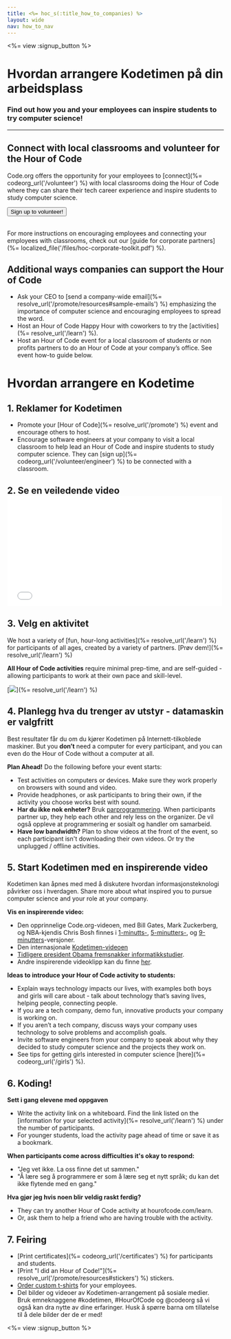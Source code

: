 ```yaml
---
title: <%= hoc_s(:title_how_to_companies) %>
layout: wide
nav: how_to_nav
---
```

<%= view :signup_button %>

# Hvordan arrangere Kodetimen på din arbeidsplass

### Find out how you and your employees can inspire students to try computer science!

* * *

## Connect with local classrooms and volunteer for the Hour of Code

Code.org offers the opportunity for your employees to [connect](%= codeorg_url('/volunteer') %) with local classrooms doing the Hour of Code where they can share their tech career experience and inspire students to study computer science.

<button>Sign up to volunteer!</button> <br /> <br /></p> 

For more instructions on encouraging employees and connecting your employees with classrooms, check out our [guide for corporate partners](%= localized_file('/files/hoc-corporate-toolkit.pdf') %).

## Additional ways companies can support the Hour of Code

- Ask your CEO to [send a company-wide email](%= resolve_url('/promote/resources#sample-emails') %) emphasizing the importance of computer science and encouraging employees to spread the word.
- Host an Hour of Code Happy Hour with coworkers to try the [activities](%= resolve_url('/learn') %).
- Host an Hour of Code event for a local classroom of students or non profits partners to do an Hour of Code at your company’s office. See event how-to guide below.

# Hvordan arrangere en Kodetime

## 1. Reklamer for Kodetimen

- Promote your [Hour of Code](%= resolve_url('/promote') %) event and encourage others to host.
- Encourage software engineers at your company to visit a local classroom to help lead an Hour of Code and inspire students to study computer science. They can [sign up](%= codeorg_url('/volunteer/engineer') %) to be connected with a classroom.

## 2. Se en veiledende video <iframe width="500" height="255" src="//www.youtube.com/embed/SrnvvWDm73k" frameborder="0" allowfullscreen mark="crwd-mark"></iframe> 

## 3. Velg en aktivitet

We host a variety of [fun, hour-long activities](%= resolve_url('/learn') %) for participants of all ages, created by a variety of partners. [Prøv dem!](%= resolve_url('/learn') %)

**All Hour of Code activities** require minimal prep-time, and are self-guided - allowing participants to work at their own pace and skill-level.

[![](/images/fit-700/tutorials.png)](%= resolve_url('/learn') %)

## 4. Planlegg hva du trenger av utstyr - datamaskin er valgfritt

Best resultater får du om du kjører Kodetimen på Internett-tilkoblede maskiner. But you **don’t** need a computer for every participant, and you can even do the Hour of Code without a computer at all.

**Plan Ahead!** Do the following before your event starts:

- Test activities on computers or devices. Make sure they work properly on browsers with sound and video.
- Provide headphones, or ask participants to bring their own, if the activity you choose works best with sound.
- **Har du ikke nok enheter?** Bruk [parprogrammering](https://www.youtube.com/watch?v=vgkahOzFH2Q). When participants partner up, they help each other and rely less on the organizer. De vil også oppleve at programmering er sosialt og handler om samarbeid.
- **Have low bandwidth?** Plan to show videos at the front of the event, so each participant isn't downloading their own videos. Or try the unplugged / offline activities.

## 5. Start Kodetimen med en inspirerende video

Kodetimen kan åpnes med med å diskutere hvordan informasjonsteknologi påvirker oss i hverdagen. Share more about what inspired you to pursue computer science and your role at your company.

**Vis en inspirerende video:**

- Den opprinnelige Code.org-videoen, med Bill Gates, Mark Zuckerberg, og NBA-kjendis Chris Bosh finnes i [1-minutts-](https://www.youtube.com/watch?v=qYZF6oIZtfc), [5-minutters-](https://www.youtube.com/watch?v=nKIu9yen5nc), og [9-minutters](https://www.youtube.com/watch?v=dU1xS07N-FA)-versjoner.
- Den internasjonale [Kodetimen-videoen](https://www.youtube.com/watch?v=KsOIlDT145A)
- [Tidligere president Obama fremsnakker informatikkstudier](https://www.youtube.com/watch?v=6XvmhE1J9PY).
- Andre inspirerende videoklipp kan du finne [her](https://www.youtube.com/playlist?list=PLzdnOPI1iJNfpD8i4Sx7U0y2MccnrNZuP).

**Ideas to introduce your Hour of Code activity to students:**

- Explain ways technology impacts our lives, with examples both boys and girls will care about - talk about technology that’s saving lives, helping people, connecting people.
- If you are a tech company, demo fun, innovative products your company is working on.
- If you aren’t a tech company, discuss ways your company uses technology to solve problems and accomplish goals.
- Invite software engineers from your company to speak about why they decided to study computer science and the projects they work on.
- See tips for getting girls interested in computer science [here](%= codeorg_url('/girls') %).

## 6. Koding!

**Sett i gang elevene med oppgaven**

- Write the activity link on a whiteboard. Find the link listed on the [information for your selected activity](%= resolve_url('/learn') %) under the number of participants.
- For younger students, load the activity page ahead of time or save it as a bookmark.

**When participants come across difficulties it's okay to respond:**

- "Jeg vet ikke. La oss finne det ut sammen."
- "Å lære seg å programmere er som å lære seg et nytt språk; du kan det ikke flytende med en gang."

**Hva gjør jeg hvis noen blir veldig raskt ferdig?**

- They can try another Hour of Code activity at hourofcode.com/learn.
- Or, ask them to help a friend who are having trouble with the activity.

## 7. Feiring

- [Print certificates](%= codeorg_url('/certificates') %) for participants and students.
- [Print "I did an Hour of Code!"](%= resolve_url('/promote/resources#stickers') %) stickers.
- [Order custom t-shirts](http://blog.code.org/post/132608499493/hour-of-code-shirts-and-more) for your employees.
- Del bilder og videoer av Kodetimen-arrangement på sosiale medier. Bruk emneknaggene #kodetimen, #HourOfCode og @codeorg så vi også kan dra nytte av dine erfaringer. Husk å spørre barna om tillatelse til å dele bilder der de er med!

<%= view :signup_button %>